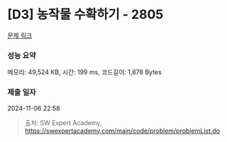 # [D3] 농작물 수확하기 - 2805 

[문제 링크](https://swexpertacademy.com/main/code/problem/problemDetail.do?contestProbId=AV7GLXqKAWYDFAXB) 

### 성능 요약

메모리: 49,524 KB, 시간: 199 ms, 코드길이: 1,878 Bytes

### 제출 일자

2024-11-06 22:58



> 출처: SW Expert Academy, https://swexpertacademy.com/main/code/problem/problemList.do